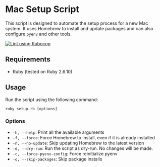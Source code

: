 # Mac Setup Script

This script is designed to automate the setup process for a new Mac system. It uses Homebrew to install and update packages and can also configure `pyenv` and other tools.

[![Lint using Rubocop](https://github.com/AndrewBreyen/mac-setup-scripts/actions/workflows/lint.yml/badge.svg?branch=main)](https://github.com/AndrewBreyen/mac-setup-scripts/actions/workflows/lint.yml)

## Requirements

- Ruby (tested on Ruby 2.6.10)

## Usage

Run the script using the following command:

```
ruby setup.rb [options]
```

### Options

- `-h, --help`: Print all the available arguments
- `-f, --force`: Force Homebrew to install, even if it is already installed
- `-n, --no-update`: Skip updating Homebrew to the latest version
- `-d, --dry-run`: Run the script as dry-run. No changes will be made.
- `-c, --force-pyenv-config`: Force reinitialize pyenv
- `-o, --skip-packages`: Skip package installs